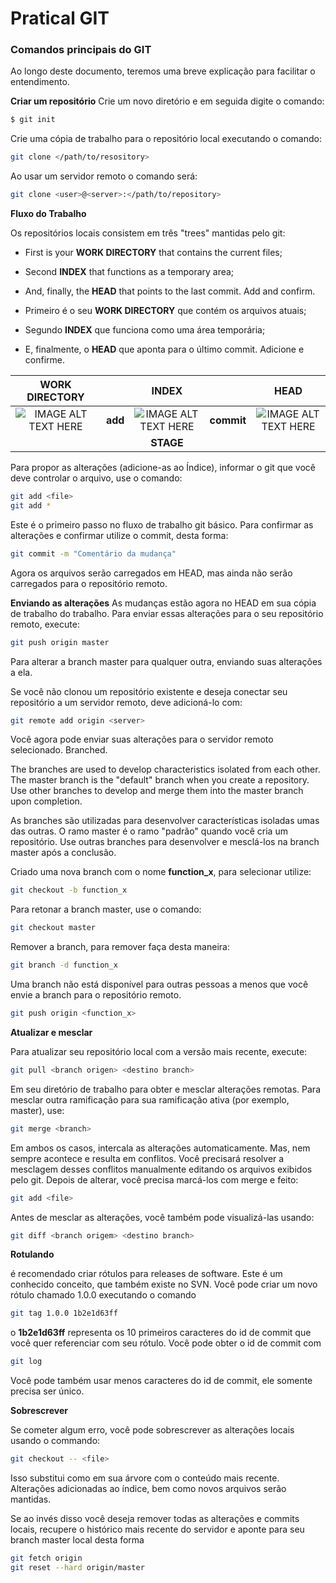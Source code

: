 # Pratical GIT

### Comandos principais do GIT

Ao longo deste documento, teremos uma breve explicação para facilitar o entendimento.

**Criar um repositório** 
Crie um novo diretório e em seguida digite o comando:


```sh
$ git init
```
Crie uma cópia de trabalho para o repositório local executando o comando:
``` sh
git clone </path/to/resository>
```
Ao usar um servidor remoto o comando será:
``` sh
git clone <user>@<server>:</path/to/repository>
```
**Fluxo do Trabalho**

Os repositórios locais consistem em três "trees" mantidas pelo git:

* First is your **WORK DIRECTORY** that contains the current files;
* Second **INDEX** that functions as a temporary area;
* And, finally, the **HEAD** that points to the last commit.
Add and confirm.

* Primeiro é o seu **WORK DIRECTORY** que contém os arquivos atuais;
* Segundo **INDEX** que funciona como uma área temporária;
* E, finalmente, o **HEAD** que aponta para o último commit.
Adicione e confirme.


|WORK DIRECTORY||INDEX||HEAD
:-:|:-:|:-:|:-:|:-:|
![IMAGE ALT TEXT HERE](https://cdn1.iconfinder.com/data/icons/line-mix-vol-3/128/-60-128.png) | **add** |![IMAGE ALT TEXT HERE](https://cdn4.iconfinder.com/data/icons/aami-web-internet/64/aami14-02-128.png)|**commit**|![IMAGE ALT TEXT HERE](https://cdn3.iconfinder.com/data/icons/basic-mobile-part-2/512/folder_tree-128.png)
|||**STAGE**|||

Para propor as alterações (adicione-as ao Índice), informar o git que você deve controlar o arquivo, use o comando:

``` sh
git add <file>
git add *
```

Este é o primeiro passo no fluxo de trabalho git básico. Para confirmar as alterações e confirmar utilize o commit, desta forma:

``` sh
git commit -m "Comentário da mudança"
``` 
Agora os arquivos serão carregados em HEAD, mas ainda não serão carregados para o repositório remoto.

**Enviando as alterações**
As mudanças estão agora no HEAD em sua cópia de trabalho do trabalho. Para enviar essas alterações para o seu repositório remoto, execute:
``` sh
git push origin master
```
Para alterar a branch master para qualquer outra, enviando suas alterações a ela.

Se você não clonou um repositório existente e deseja conectar seu repositório a um servidor remoto, deve adicioná-lo com:
``` sh
git remote add origin <server>
```
Você agora pode enviar suas alterações para o servidor remoto selecionado.
Branched.

The branches are used to develop characteristics isolated from each other. The master branch is the "default" branch when you create a repository. Use other branches to develop and merge them into the master branch upon completion.

As branches são utilizadas para desenvolver características isoladas umas das outras. O ramo master é o ramo "padrão" quando você cria um repositório. Use outras branches para desenvolver e mesclá-los na branch master após a conclusão.

Criado uma nova branch com o nome **function_x**, para selecionar utilize:
```sh
git checkout -b function_x
```
Para retonar a branch master, use o comando:
``` sh
git checkout master
```
Remover a branch, para remover faça desta maneira: 
``` sh
git branch -d function_x
```
Uma branch não está disponível para outras pessoas a menos que você envie a branch para o repositório remoto.

``` sh
git push origin <function_x>
```
**Atualizar e mesclar**

Para atualizar seu repositório local com a versão mais recente, execute:
```sh
git pull <branch origen> <destino branch>
```

Em seu diretório de trabalho para obter e mesclar alterações remotas.
Para mesclar outra ramificação para sua ramificação ativa (por exemplo, master), use:

``` sh
git merge <branch>
```
Em ambos os casos, intercala as alterações automaticamente. Mas, nem sempre acontece e resulta em conflitos. Você precisará resolver a mesclagem desses conflitos manualmente editando os arquivos exibidos pelo git. Depois de alterar, você precisa marcá-los com merge e feito:

```sh
git add <file>
```
Antes de mesclar as alterações, você também pode visualizá-las usando:
```sh
git diff <branch origem> <destino branch>
```
**Rotulando**

é recomendado criar rótulos para releases de software. Este é um conhecido conceito, que também existe no SVN. Você pode criar um novo rótulo chamado 1.0.0 executando o comando
```sh
git tag 1.0.0 1b2e1d63ff
```
o **1b2e1d63ff** representa os 10 primeiros caracteres do id de commit que você quer referenciar com seu rótulo. Você pode obter o id de commit com 
``` sh
git log
```
Você pode também usar menos caracteres do id de commit, ele somente precisa ser único. 

**Sobrescrever** 

Se cometer algum erro, você pode sobrescrever as alterações locais usando o commando:
```sh
git checkout -- <file>
```
Isso substitui como em sua árvore com o conteúdo mais recente. Alterações adicionadas ao índice, bem como novos arquivos serão mantidas.

Se ao invés disso você deseja remover todas as alterações e commits locais, recupere o histórico mais recente do servidor e aponte para seu branch master local desta forma

```sh
git fetch origin
git reset --hard origin/master
```
